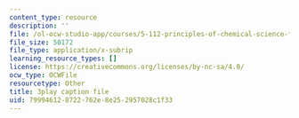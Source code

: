 ```yaml
---
content_type: resource
description: ''
file: /ol-ocw-studio-app/courses/5-112-principles-of-chemical-science-fall-2005/799946128722762e8e252957028c1f33_CgzHOo9NaOY.srt
file_size: 50172
file_type: application/x-subrip
learning_resource_types: []
license: https://creativecommons.org/licenses/by-nc-sa/4.0/
ocw_type: OCWFile
resourcetype: Other
title: 3play caption file
uid: 79994612-8722-762e-8e25-2957028c1f33
---
```

